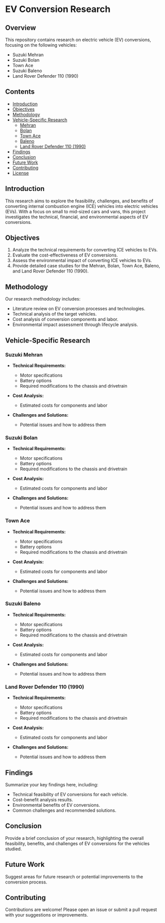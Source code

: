 # EV Conversion Research

## Overview

This repository contains research on electric vehicle (EV) conversions, focusing on the following vehicles:
- Suzuki Mehran
- Suzuki Bolan
- Town Ace
- Suzuki Baleno
- Land Rover Defender 110 (1990)

## Contents

- [Introduction](#introduction)
- [Objectives](#objectives)
- [Methodology](#methodology)
- [Vehicle-Specific Research](#vehicle-specific-research)
  - [Mehran](#mehran)
  - [Bolan](#bolan)
  - [Town Ace](#town-ace)
  - [Baleno](#baleno)
  - [Land Rover Defender 110 (1990)](#land-rover-defender-110-1990)
- [Findings](#findings)
- [Conclusion](#conclusion)
- [Future Work](#future-work)
- [Contributing](#contributing)
- [License](#license)

## Introduction

This research aims to explore the feasibility, challenges, and benefits of converting internal combustion engine (ICE) vehicles into electric vehicles (EVs). With a focus on small to mid-sized cars and vans, this project investigates the technical, financial, and environmental aspects of EV conversions.

## Objectives

1. Analyze the technical requirements for converting ICE vehicles to EVs.
2. Evaluate the cost-effectiveness of EV conversions.
3. Assess the environmental impact of converting ICE vehicles to EVs.
4. Provide detailed case studies for the Mehran, Bolan, Town Ace, Baleno, and Land Rover Defender 110 (1990).

## Methodology

Our research methodology includes:
- Literature review on EV conversion processes and technologies.
- Technical analysis of the target vehicles.
- Cost analysis of conversion components and labor.
- Environmental impact assessment through lifecycle analysis.

## Vehicle-Specific Research

### Suzuki Mehran

- **Technical Requirements:**
  - Motor specifications
  - Battery options
  - Required modifications to the chassis and drivetrain

- **Cost Analysis:**
  - Estimated costs for components and labor

- **Challenges and Solutions:**
  - Potential issues and how to address them

### Suzuki Bolan

- **Technical Requirements:**
  - Motor specifications
  - Battery options
  - Required modifications to the chassis and drivetrain

- **Cost Analysis:**
  - Estimated costs for components and labor

- **Challenges and Solutions:**
  - Potential issues and how to address them

### Town Ace

- **Technical Requirements:**
  - Motor specifications
  - Battery options
  - Required modifications to the chassis and drivetrain

- **Cost Analysis:**
  - Estimated costs for components and labor

- **Challenges and Solutions:**
  - Potential issues and how to address them

### Suzuki Baleno

- **Technical Requirements:**
  - Motor specifications
  - Battery options
  - Required modifications to the chassis and drivetrain

- **Cost Analysis:**
  - Estimated costs for components and labor

- **Challenges and Solutions:**
  - Potential issues and how to address them

### Land Rover Defender 110 (1990)

- **Technical Requirements:**
  - Motor specifications
  - Battery options
  - Required modifications to the chassis and drivetrain

- **Cost Analysis:**
  - Estimated costs for components and labor

- **Challenges and Solutions:**
  - Potential issues and how to address them

## Findings

Summarize your key findings here, including:
- Technical feasibility of EV conversions for each vehicle.
- Cost-benefit analysis results.
- Environmental benefits of EV conversions.
- Common challenges and recommended solutions.

## Conclusion

Provide a brief conclusion of your research, highlighting the overall feasibility, benefits, and challenges of EV conversions for the vehicles studied.

## Future Work

Suggest areas for future research or potential improvements to the conversion process.

## Contributing

Contributions are welcome! Please open an issue or submit a pull request with your suggestions or improvements.


